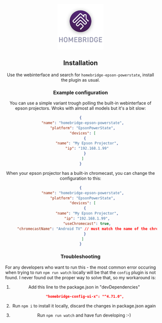 <p align="center">

<img src="https://github.com/homebridge/branding/raw/latest/logos/homebridge-wordmark-logo-vertical.png" width="150">

</p>

<span align="center">

## Installation

Use the webinterface and search for `homebridge-epson-powerstate`, install the plugin as usual.

### Example configuration

You can use a simple variant trough polling the built-in webinterface of epson projectors.
Wroks with almost all models but it's a bit slow:

```json
{
  "name": "homebridge-epson-powerstate",
  "platform": "EpsonPowerState",
  "devices": [
    {
      "name": "My Epson Projector",
      "ip": "192.168.1.99"
    }
  ]
}
```

When your epson projector has a built-in chromecast, you can change the configuration to this:

```json
{
  "name": "homebridge-epson-powerstate",
  "platform": "EpsonPowerState",
  "devices": [
    {
      "name": "My Epson Projector",
      "ip": "192.168.1.99",
      "useChromecast": true,
      "chromecastName": "Android TV" // must match the name of the chromecast device in the network
    }
  ]
}
```

### Troubleshooting

For any developers who want to run this - the most common error occuring when trying to run `npm run watch` locally will be that the `config` plugin is not found. I never found out the proper way to solve that, so my workaround is:

1. Add this line to the package.json in "devDependencies"

```json
    "homebridge-config-ui-x": "^4.71.0",
```

2. Run `npm i` to install it locally, discard the changes in package.json again

3. Run `npm run watch` and have fun developing :-)
